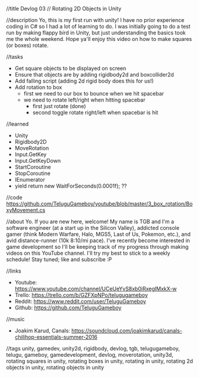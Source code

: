//title
Devlog 03 // Rotating 2D Objects in Unity

//description
Yo, this is my first run with unity! I have no prior experience coding in C# so I had a lot of learning to do. I was initially going to do a test run by making flappy bird in Unity, but just understanding the basics took me the whole weekend. Hope ya'll enjoy this video on how to make squares (or boxes) rotate.

//tasks
- Get square objects to be displayed on screen
- Ensure that objects are by adding rigidbody2d and boxcollider2d
- Add falling script (adding 2d rigid body does this for us!)
- Add rotation to box
  - first we need to our box to bounce when we hit spacebar
  - we need to rotate left/right when hitting spacebar
    - first just rotate (done)
    - second toggle rotate right/left when spacebar is hit

//learned
- Unity
- Rigidbody2D
- MoveRotation
- Input.GetKey
- Input.GetKeyDown
- StartCoroutine
- StopCoroutine
- IEnumerator
- yield return new WaitForSeconds(0.0001f); ??

//code
https://github.com/TeluguGameboy/youtube/blob/master/3_box_rotation/BoxyMovement.cs

//about
Yo. If you are new here, welcome! My name is TGB and I'm a software engineer (at a start up in the Silicon Valley), addicted console gamer (think Modern Warfare, Halo, MGS5, Last of Us, Pokemon, etc.), and avid distance-runner (10k 8:10/mi pace). I've recently become interested in game development so I'll be keeping track of my progress through making videos on this YouTube channel. I'll try my best to stick to a weekly schedule! Stay tuned; like and subscribe :P

//links
- Youtube: https://www.youtube.com/channel/UCeUeYvS8xb0iRxegIMxkX-w
- Trello: https://trello.com/b/GZFXpNPo/telugugameboy
- Reddit: https://www.reddit.com/user/TeluguGameboy
- Github: https://github.com/TeluguGameboy

//music
- Joakim Karud, Canals: https://soundcloud.com/joakimkarud/canals-chilihop-essentials-summer-2016

//tags
unity, gamedev, unity2d, rigidbody, devlog, tgb, telugugameboy, telugu, gameboy, gamedevelopment, devlog, moverotation, unity3d, rotating squares in unity, rotating boxes in unity, rotating in unity, rotating 2d objects in unity, rotating objects in unity
